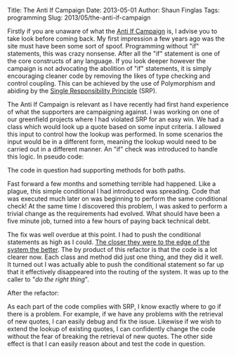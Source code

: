 Title: The Anti If Campaign
Date: 2013-05-01
Author: Shaun Finglas
Tags: programming
Slug: 2013/05/the-anti-if-campaign

Firstly if you are unaware of what the [Anti If
Campaign](http://www.antiifcampaign.com/) is, I advise you to take look
before coming back. My first impression a few years ago was the site
must have been some sort of spoof. Programming without "if" statements,
this was crazy nonsense. After all the "if" statement is one of the core
constructs of any language. If you look deeper however the campaign is
not advocating the abolition of "if" statements, it is simply
encouraging cleaner code by removing the likes of type checking and
control coupling. This can be achieved by the use of Polymorphism and
abiding by the [Single Responsibility
Principle](http://en.wikipedia.org/wiki/Single_responsibility_principle)
(SRP).

The Anti If Campaign is relevant as I have recently had first hand
experience of what the supporters are campaigning against. I was working
on one of our greenfield projects where I had violated SRP for an easy
win. We had a class which would look up a quote based on some input
criteria. I allowed this input to control how the lookup was performed.
In some scenarios the input would be in a different form, meaning the
lookup would need to be carried out in a different manner. An "if" check
was introduced to handle this logic. In pseudo code:

<script src="https://gist.github.com/Finglas/54c9876cd1510228b36e.js"></script>
The code in question had supporting methods for both paths.

Fast forward a few months and something terrible had happened. Like a
plague, this simple conditional I had introduced was spreading. Code
that was executed much later on was beginning to perform the same
conditional check! At the same time I discovered this problem, I was
asked to perform a trivial change as the requirements had evolved. What
should have been a five minute job, turned into a few hours of paying
back technical debt.

The fix was well overdue at this point. I had to push the conditional
statements as high as I could. [The closer they were to the edge of the
system the
better](http://silkandspinach.net/2011/09/19/conditionals-on-the-edge/).
The by product of this refactor is that the code is a lot clearer now.
Each class and method did just one thing, and they did it well. It
turned out I was actually able to push the conditional statement so far
up that it effectively disappeared into the routing of the system. It
was up to the caller to "*do the right thing*".

After the refactor:

<script src="https://gist.github.com/Finglas/e53f5a01135b8c1f7c1e.js"></script>
As each part of the code complies with SRP, I know exactly where to go
if there is a problem. For example, if we have any problems with the
retrieval of new quotes, I can easily debug and fix the issue. Likewise
if we wish to extend the lookup of existing quotes, I can confidently
change the code without the fear of breaking the retrieval of new
quotes. The other side effect is that I can easily reason about and test
the code in question.